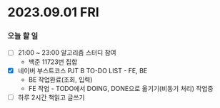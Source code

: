 # 2023.09.01 FRI

### 오늘 할 일
* [ ] 21:00 ~ 23:00 알고리즘 스터디 참여
  * 백준 11723번 집합
* [x] 네이버 부스트코스 PJT B TO-DO LIST - FE, BE
  * BE 작업완료(조회, 입력)
  * FE 작업 - TODO에서 DOING, DONE으로 옮기기(비동기 처리) 작업중
* [ ] 하루 2시간 책읽고 글쓰기